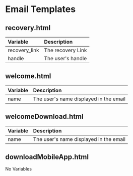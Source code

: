 # Email Templates 

## recovery.html
| Variable      | Description       |
| :------------ | :---------------- |
| recovery_link | The recovery Link |
| handle        | The user's handle |


## welcome.html
| Variable         | Description                                 |
| :--------------- | :------------------------------------------ |
| name             | The user's name displayed in the email      |

## welcomeDownload.html
| Variable         | Description                                 |
| :--------------- | :------------------------------------------ |
| name             | The user's name displayed in the email      |

## downloadMobileApp.html
No Variables
